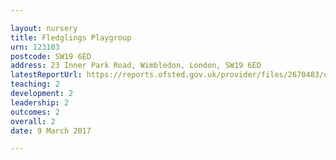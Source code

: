 ```yaml
---

layout: nursery
title: Fledglings Playgroup
urn: 123103
postcode: SW19 6ED
address: 23 Inner Park Road, Wimbledon, London, SW19 6ED
latestReportUrl: https://reports.ofsted.gov.uk/provider/files/2670483/urn/123103.pdf
teaching: 2
development: 2
leadership: 2
outcomes: 2
overall: 2
date: 9 March 2017

---
```

